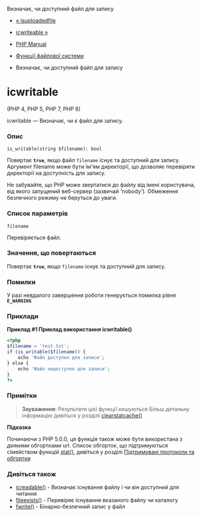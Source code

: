 Визначає, чи доступний файл для запису

-   [« isuploadedfile](function.is-uploaded-file.html)
    
-   [ісwriteable »](function.is-writeable.html)
    
-   [PHP Manual](index.md)
    
-   [Функції файлової системи](ref.filesystem.md)
    
-   Визначає, чи доступний файл для запису
    

# ісwritable

(PHP 4, PHP 5, PHP 7, PHP 8)

ісwritable — Визначає, чи є файл для запису.

### Опис

```methodsynopsis
is_writable(string $filename): bool
```

Повертає **`true`**, якщо файл `filename` існує та доступний для запису. Аргумент filename може бути ім'ям директорії, що дозволяє перевіряти директорії на доступність для запису.

Не забувайте, що PHP може звертатися до файлу від імені користувача, від якого запущений веб-сервер (зазвичай 'nobody'). Обмеження безпечного режиму не беруться до уваги.

### Список параметрів

`filename`

Перевіряється файл.

### Значення, що повертаються

Повертає **`true`**, якщо `filename` існує та доступний для запису.

### Помилки

У разі невдалого завершення роботи генерується помилка рівня **`E_WARNING`**

### Приклади

**Приклад #1 Приклад використання **ісwritable()****

```php
<?php
$filename = 'test.txt';
if (is_writable($filename)) {
    echo 'Файл доступен для записи';
} else {
    echo 'Файл недоступен для записи';
}
?>
```

### Примітки

> **Зауваження**: Результати цієї функції кешуються Більш детальну інформацію дивіться у розділі [clearstatcache()](function.clearstatcache.md)

**Підказка**

Починаючи з PHP 5.0.0, ця функція також може бути використана з *деякими* обгортками url. Список обгорток, що підтримуються сімейством функцій [stat()](function.stat.md), дивіться у розділі [Підтримувані протоколи та обгортки](wrappers.md)

### Дивіться також

-   [ісreadable()](function.is-readable.html) - Визначає існування файлу і чи він доступний для читання
-   [fileexists()](function.file-exists.html) - Перевіряє існування вказаного файлу чи каталогу
-   [fwrite()](function.fwrite.md) - Бінарно-безпечний запис у файл